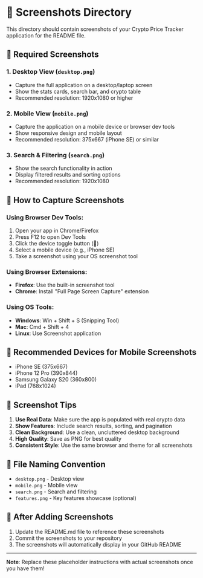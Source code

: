 # 📱 Screenshots Directory

This directory should contain screenshots of your Crypto Price Tracker application for the README file.

## 📸 Required Screenshots

### 1. Desktop View (`desktop.png`)

- Capture the full application on a desktop/laptop screen
- Show the stats cards, search bar, and crypto table
- Recommended resolution: 1920x1080 or higher

### 2. Mobile View (`mobile.png`)

- Capture the application on a mobile device or browser dev tools
- Show responsive design and mobile layout
- Recommended resolution: 375x667 (iPhone SE) or similar

### 3. Search & Filtering (`search.png`)

- Show the search functionality in action
- Display filtered results and sorting options
- Recommended resolution: 1920x1080

## 🎯 How to Capture Screenshots

### Using Browser Dev Tools:

1. Open your app in Chrome/Firefox
2. Press F12 to open Dev Tools
3. Click the device toggle button (📱)
4. Select a mobile device (e.g., iPhone SE)
5. Take a screenshot using your OS screenshot tool

### Using Browser Extensions:

- **Firefox**: Use the built-in screenshot tool
- **Chrome**: Install "Full Page Screen Capture" extension

### Using OS Tools:

- **Windows**: Win + Shift + S (Snipping Tool)
- **Mac**: Cmd + Shift + 4
- **Linux**: Use Screenshot application

## 📱 Recommended Devices for Mobile Screenshots

- iPhone SE (375x667)
- iPhone 12 Pro (390x844)
- Samsung Galaxy S20 (360x800)
- iPad (768x1024)

## 🎨 Screenshot Tips

1. **Use Real Data**: Make sure the app is populated with real crypto data
2. **Show Features**: Include search results, sorting, and pagination
3. **Clean Background**: Use a clean, uncluttered desktop background
4. **High Quality**: Save as PNG for best quality
5. **Consistent Style**: Use the same browser and theme for all screenshots

## 📁 File Naming Convention

- `desktop.png` - Desktop view
- `mobile.png` - Mobile view
- `search.png` - Search and filtering
- `features.png` - Key features showcase (optional)

## 🚀 After Adding Screenshots

1. Update the README.md file to reference these screenshots
2. Commit the screenshots to your repository
3. The screenshots will automatically display in your GitHub README

---

**Note**: Replace these placeholder instructions with actual screenshots once you have them!
